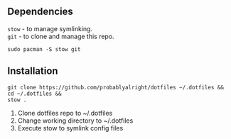 ## Dependencies
`stow` - to manage symlinking.\
`git`  - to clone and manage this repo.
```
sudo pacman -S stow git
```
## Installation
```
git clone https://github.com/probablyalright/dotfiles ~/.dotfiles && cd ~/.dotfiles &&
stow .
```
1. Clone dotfiles repo to ~/.dotfiles
2. Change working directory to ~/.dotfiles
3. Execute stow to symlink config files
